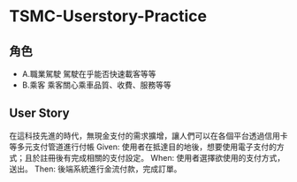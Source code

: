 # TSMC-Userstory-Practice

## 角色
- A.職業駕駛
  駕駛在乎能否快速載客等等
- B.乘客
  乘客關心乘車品質、收費、服務等等
  
## User Story
在這科技先進的時代，無現金支付的需求擴增，讓人們可以在各個平台透過信用卡等多元支付管道進行付帳
Given: 使用者在抵達目的地後，想要使用電子支付的方式；且於註冊後有完成相關的支付設定。
When: 使用者選擇欲使用的支付方式，送出。
Then: 後端系統進行金流付款，完成訂單。
